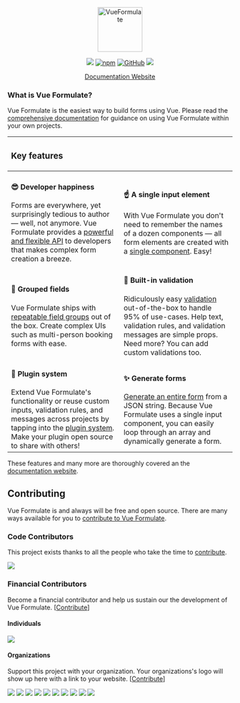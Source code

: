 <p align="center"><a href="https://vueformulate.com" target="_blank" rel="noopener noreferrer"><img width="100" src="https://assets.wearebraid.com/vue-formulate/logo.png" alt="VueFormulate"></a></p>

<p align="center">
  <a href="https://travis-ci.org/wearebraid/vue-formulate"><img src="https://travis-ci.org/wearebraid/vue-formulate.svg?branch=master"></a>
  <a href="https://www.npmjs.com/package/@braid/vue-formulate"><img alt="npm" src="https://img.shields.io/npm/v/@braid/vue-formulate"></a>
  <a href="https://github.com/wearebraid/vue-formulate"><img alt="GitHub" src="https://img.shields.io/github/license/wearebraid/vue-formulate"></a>
  <a href=""><img src="https://img.badgesize.io/wearebraid/vue-formulate/master/dist/formulate.esm.js.svg?compression=gzip&label=gzip"></a>
</p>

<p align="center">
  <a href="https://vueformulate.com">Documentation Website</a>
</p>

### What is Vue Formulate?

Vue Formulate is the easiest way to build forms using Vue. Please read the [comprehensive documentation](https://vueformulate.com) for guidance on using Vue Formulate within your own projects.


| <h3>Key features</h3> | |
|:-------------|:----------|
| <h4>😎 Developer happiness</h4> Forms are everywhere, yet surprisingly tedious to author — well, not anymore. Vue Formulate provides a [powerful and flexible API](https://vueformulate.com/guide/inputs/#all-options) to developers that makes complex form creation a breeze. | <h4>☝️ A single input element</h4> With Vue Formulate you don't need to remember the names of a dozen components — all form elements are created with a [single component](https://vueformulate.com/guide/#inputs). Easy! |
| <h4>💪 Grouped fields</h4> Vue Formulate ships with [repeatable field groups](https://vueformulate.com/guide/inputs/types/group/#repeatable-groups) out of the box. Create complex UIs such as multi-person booking forms with ease. | <h4>🎯 Built-in validation</h4> Ridiculously easy [validation](https://vueformulate.com/guide/validation) out-of-the-box to handle 95% of use-cases. Help text, validation rules, and validation messages are simple props. Need more? You can add custom validations too. | 
| <h4>🔌 Plugin system</h4> Extend Vue Formulate's functionality or reuse custom inputs, validation rules, and messages across projects by tapping into the [plugin system](https://vueformulate.com/guide/plugins/#creating-a-new-plugin). Make your plugin open source to share with others! | <h4>✨ Generate forms</h4> [Generate an entire form](https://vueformulate.com/guide/forms/#generating-forms) from a JSON string. Because Vue Formulate uses a single input component, you can easily loop through an array and dynamically generate a form. |


These features and many more are thoroughly covered an the [documentation website](https://vueformulate.com).


## Contributing
Vue Formulate is and always will be free and open source. There are many ways available for you to [contribute to Vue Formulate](https://vueformulate.com/guide/contributing/).  

### Code Contributors

This project exists thanks to all the people who take the time to [contribute](https://vueformulate.com/guide/contributing/).

<a href="https://github.com/wearebraid/vue-formulate/graphs/contributors"><img src="https://opencollective.com/vue-formulate/contributors.svg?width=890&button=false" /></a>

### Financial Contributors

Become a financial contributor and help us sustain our the development of Vue Formulate. [[Contribute](https://opencollective.com/vue-formulate/contribute)]

#### Individuals

<a href="https://opencollective.com/vue-formulate"><img src="https://opencollective.com/vue-formulate/individuals.svg?width=890"></a>

#### Organizations

Support this project with your organization. Your organizations's logo will show up here with a link to your website. [[Contribute](https://opencollective.com/vue-formulate/contribute)]

<a href="https://opencollective.com/vue-formulate/organization/0/website"><img src="https://opencollective.com/vue-formulate/organization/0/avatar.svg"></a>
<a href="https://opencollective.com/vue-formulate/organization/1/website"><img src="https://opencollective.com/vue-formulate/organization/1/avatar.svg"></a>
<a href="https://opencollective.com/vue-formulate/organization/2/website"><img src="https://opencollective.com/vue-formulate/organization/2/avatar.svg"></a>
<a href="https://opencollective.com/vue-formulate/organization/3/website"><img src="https://opencollective.com/vue-formulate/organization/3/avatar.svg"></a>
<a href="https://opencollective.com/vue-formulate/organization/4/website"><img src="https://opencollective.com/vue-formulate/organization/4/avatar.svg"></a>
<a href="https://opencollective.com/vue-formulate/organization/5/website"><img src="https://opencollective.com/vue-formulate/organization/5/avatar.svg"></a>
<a href="https://opencollective.com/vue-formulate/organization/6/website"><img src="https://opencollective.com/vue-formulate/organization/6/avatar.svg"></a>
<a href="https://opencollective.com/vue-formulate/organization/7/website"><img src="https://opencollective.com/vue-formulate/organization/7/avatar.svg"></a>
<a href="https://opencollective.com/vue-formulate/organization/8/website"><img src="https://opencollective.com/vue-formulate/organization/8/avatar.svg"></a>
<a href="https://opencollective.com/vue-formulate/organization/9/website"><img src="https://opencollective.com/vue-formulate/organization/9/avatar.svg"></a>
